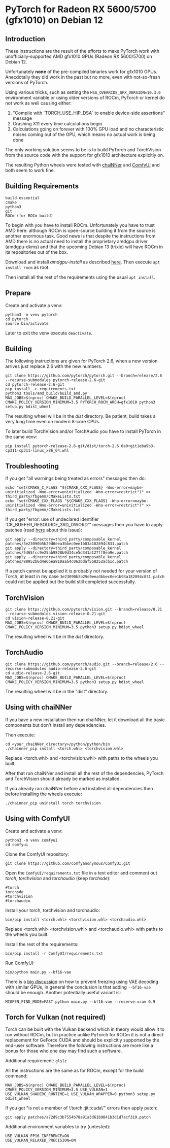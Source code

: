 # PyTorch for Radeon RX 5600/5700 (gfx1010) on Debian 12

Introduction
--

These instructions are the result of the efforts to make PyTorch work with unofficially-supported AMD gfx1010 GPUs (Radeon RX 5600/5700) on Debian 12.

Unfortunately **none** of the pre-compiled binaries work for gfx1010 GPUs. Anecdotally they did work in the past but no more, even with not-so-fresh versions of PyTorch.

Using various tricks, such as setting the `HSA_OVERRIDE_GFX_VERSION=10.3.0` environment variable or using older versions of ROCm, PyTorch or kernel do not work as well causing either:

1. "Compile with \`TORCH_USE_HIP_DSA\` to enable device-side assertions" message
2. Crashing X11 every time calculations begin
3. Calculations going on forever with 100% GPU load and no characteristic noises coming out of the GPU, which means no actual work is being done

The only working solution seems to be is to build PyTorch and TorchVision from the source code with the support for gfx1010 architecture explicitly on.

The resulting Python wheels were tested with [chaiNNer](https://github.com/chaiNNer-org/chaiNNer) and [ComfyUI](https://github.com/comfyanonymous/ComfyUI) and both seem to work fine.

Building Requirements
--

    build-essential
    cmake
    python3
    git
    ROCm (for ROCm build)

To begin with you have to install ROCm. Unfortunately you have to trust AMD here: although ROCm is open-source building it from the source is another enormous task. Good news is that despite the instructions from AMD there is no actual need to install the proprietary amdgpu driver (amdgpu-dkms) and that the upcoming Debian 13 (trixie) will have ROCm in its repositories out of the box.

Download and install *amdgpu-install* as described [here](https://rocm.docs.amd.com/projects/install-on-linux/en/latest/install/install-methods/amdgpu-installer/amdgpu-installer-debian.html). Then execute `apt install rocm` as root.

Then install all the rest of the requirements using the usual `apt install`.

Prepare
--

Create and activate a venv:

    python3 -m venv pytorch
    cd pytorch
    source bin/activate

Later to exit the venv execute `deactivate`.

Building
--

The following instructions are given for PyTorch 2.6, when a new version arrives just replace 2.6 with the new numbers.

    git clone https://github.com/pytorch/pytorch.git --branch=release/2.6 --recurse-submodules pytorch-release-2.6-git
    cd pytorch-release-2.6-git
    pip install -r requirements.txt
    python3 tools/amd_build/build_amd.py
    MAX_JOBS=$(nproc) CMAKE_BUILD_PARALLEL_LEVEL=$(nproc) CMAKE_POLICY_VERSION_MINIMUM=3.5 PYTORCH_ROCM_ARCH=gfx1010 python3 setup.py bdist_wheel

The resulting wheel will be in the *dist* directory. Be patient, build takes a very long time even on modern 8-core CPUs.

To later build TorchVision and/or TorchAudio you have to install PyTorch in the same venv:

    pip install pytorch-release-2.6-git/dist/torch-2.6.0a0+git1eba9b3-cp311-cp311-linux_x86_64.whl

Troubleshooting
--

If you get "all warnings being treated as errors" messages then do:

    echo "set(CMAKE_C_FLAGS "${CMAKE_CXX_FLAGS} -Wno-error=maybe-uninitialized -Wno-error=uninitialized -Wno-error=restrict")" >> third_party/fbgemm/CMakeLists.txt
    echo "set(CMAKE_CXX_FLAGS "${CMAKE_CXX_FLAGS} -Wno-error=maybe-uninitialized -Wno-error=uninitialized -Wno-error=restrict")" >> third_party/fbgemm/CMakeLists.txt

If you get "error: use of undeclared identifier 'CK_BUFFER_RESOURCE_3RD_DWORD'" messages then you have to apply patches (read [here](https://github.com/ROCm/composable_kernel/issues/775#issuecomment-2725632592) about this issue):

    git apply --directory=third_party/composable_kernel patches/3e23090b5b29d0eea3bbec0ee1b03a182894c831.patch
    git apply --directory=third_party/composable_kernel patches/5465fcc9e25ab9828b9d34ce5d341a127ff8ea9e.patch
    git apply --directory=third_party/composable_kernel patches/88952b6d4e6bea810aaa4c063bdaf5b8252acb1c.patch

If a patch cannot be applied it is probably not needed for your version of Torch, at least in my case `3e23090b5b29d0eea3bbec0ee1b03a182894c831.patch` could not be applied but the build still completed successfully.

TorchVision
--

    git clone https://github.com/pytorch/vision.git --branch=release/0.21 --recurse-submodules vision-release-0.21-git
    cd vision-release-0.21-git
    MAX_JOBS=$(nproc) CMAKE_BUILD_PARALLEL_LEVEL=$(nproc) CMAKE_POLICY_VERSION_MINIMUM=3.5 python3 setup.py bdist_wheel

The resulting wheel will be in the *dist* directory.

TorchAudio
--

    git clone https://github.com/pytorch/audio.git --branch=release/2.6 --recurse-submodules audio-release-2.6-git
    cd audio-release-2.6-git
    MAX_JOBS=$(nproc) CMAKE_BUILD_PARALLEL_LEVEL=$(nproc) CMAKE_POLICY_VERSION_MINIMUM=3.5 python3 setup.py bdist_wheel

The resulting wheel will be in the "dist" directory.

Using with chaiNNer
--

If you have a new installation then run chaiNNer, let it download all the basic components but don't install any dependencies.

Then execute:

    cd <your_chaiNNer_directory>/python/python/bin
    ./chainner_pip install <torch.whl> <torchvision.whl>

Replace <torch.whl\> and <torchvision.whl\> with paths to the wheels you built.

After that run chaiNNer and install all the rest of the dependencies, PyTorch and TorchVision should already be marked as installed.

If you already ran chaiNNer before and installed all dependencies then before installing the wheels execute:

    ./chainner_pip uninstall torch torchvision

Using with ComfyUI
--
Create and activate a venv:

    python3 -m venv comfyui
    cd comfyui

Clone the ComfyUI repository:

    git clone https://github.com/comfyanonymous/ComfyUI.git

Open the `ComfyUI/requirements.txt` file in a text editor and comment out *torch*, *torchvision* and *torchaudio* (keep *torchsde*):

    #torch
    torchsde
    #torchvision
    #torchaudio

Install your torch, torchvision and torchaudio:

    bin/pip install <torch.whl> <torchvision.whl> <torchaudio.whl>

Replace <torch.whl\> <torchvision.whl\> and <torchaudio.whl\> with paths to the wheels you built.

Install the rest of the requirements:

    bin/pip install -r ComfyUI/requirements.txt

Run ComfyUI:

    bin/python main.py --bf16-vae

There is a [big discussion](https://github.com/comfyanonymous/ComfyUI/issues/5759) on how to prevent freezing using VAE decoding with similar GPUs, in general the conclusion is that adding `--bf16-vae` should be enough. Another potentially useful variant is:

    MIOPEN_FIND_MODE=FAST python main.py --bf16-vae --reserve-vram 0.9

Torch for Vulkan (not required)
--
Torch can be built with the Vulkan backend which in theory would allow it to run without ROCm, but in practice unlike PyTorch for ROCm it is not a direct replacement for GeForce CUDA and should be explicitly supported by the end-user software. Therefore the following instructions are more like a bonus for those who one day may find such a software.

Additional requirement: `glslc`

All the instructions are the same as for ROCm, except for the build command:

    MAX_JOBS=$(nproc) CMAKE_BUILD_PARALLEL_LEVEL=$(nproc) CMAKE_POLICY_VERSION_MINIMUM=3.5 USE_VULKAN=1 USE_VULKAN_SHADERC_RUNTIME=1 USE_VULKAN_WRAPPER=0 python3 setup.py bdist_wheel

If you get "is not a member of \‘torch::jit::cuda\’" errors then apply patch:

    git apply patches/a72d9c3b7554b78a91a3d61b9041b3d1d7acf319.patch

Additional environment variables to try (untested):

    USE_VULKAN_FP16_INFERENCE=ON
    USE_VULKAN_RELAXED_PRECISION=ON
